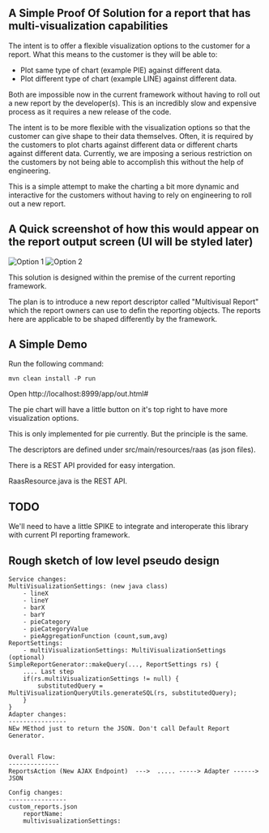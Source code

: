 
## A Simple Proof Of Solution for a report that has multi-visualization capabilities ##
The intent is to offer a flexible visualization options to the customer for a report. What this means to the customer is they will be able to:
* Plot same type of chart (example PIE) against different data.
* Plot different type of chart (example LINE) against different data.

Both are impossible now in the current framework without having to roll out a new report by the developer(s). This is an incredibly slow and expensive process as it requires a new release of the code.

The intent is to be more flexible with the visualization options so that the customer can give shape to their data themselves.
Often, it is required by the customers to plot charts against different data or different charts against different data.
Currently, we are imposing a serious restriction on the customers by not being able to accomplish this without the help
of engineering.

This is a simple attempt to make the charting a bit more dynamic and interactive for the customers
without having to rely on engineering to roll out a new report.

## A Quick screenshot of how this would appear on the report output screen (UI will be styled later) ##
![Option 1](one.png)
![Option 2](two.png)

This solution is designed within the premise of the current reporting framework. 

The plan is to introduce a new report descriptor called "Multivisual Report" which the report owners can use to defin
the reporting objects. The reports here are applicable to be shaped differently by the framework.

## A Simple Demo ##
Run the following command:

```
mvn clean install -P run
```
Open http://localhost:8999/app/out.html#

The pie chart will have a little button on it's top right to have more visualization options.

This is only implemented for pie currently. But the principle is the same.

The descriptors are defined under src/main/resources/raas (as json files).

There is a REST API provided for easy intergation.

RaasResource.java is the REST API.

## TODO ##
We'll need to have a little SPIKE to integrate and interoperate this library with current PI reporting framework.


## Rough sketch of low level pseudo design ##
```
Service changes:
MultiVisualizationSettings: (new java class)
	- lineX
	- lineY
	- barX
	- barY
	- pieCategory
	- pieCategoryValue
	- pieAggregationFunction (count,sum,avg)
ReportSettings:
	- multiVisualizationSettings: MultiVisualizationSettings (optional)
SimpleReportGenerator::makeQuery(..., ReportSettings rs) {
	.... Last step
	if(rs.multiVisualizationSettings != null) {
		substitutedQuery = MultiVisualizationQueryUtils.generateSQL(rs, substitutedQuery);
	}
}
Adapter changes:
----------------
NEw MEthod just to return the JSON. Don't call Default Report Generator.


Overall Flow:
--------------
ReportsAction (New AJAX Endpoint)  --->  ..... -----> Adapter ------> JSON

Config changes:
----------------
custom_reports.json
	reportName:
	multivisualizationSettings:
```


 
